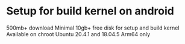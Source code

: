 # Setup for build kernel on android  
500mb+ download 
Minimal 10gb+ free disk for setup and build kernel 
Available on chroot 
Ubuntu 20.4.1 and 18.04.5 
Arm64 only
